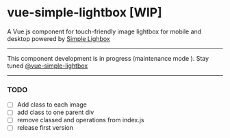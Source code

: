 # vue-simple-lightbox [WIP]
A Vue.js component for touch-friendly image lightbox for mobile and desktop powered by [Simple Lighbox](https://github.com/andreknieriem/simplelightbox)

---

This component development is in progress (maintenance mode ). Stay tuned [@vue-simple-lightbox](https://github.com/vrajroham/vue-simple-lightbox)


-----
### TODO

- [ ] Add class to each image
- [ ] add class to one parent div
- [ ] remove classed and operations from index.js
- [ ] release first version

